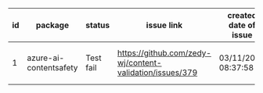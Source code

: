 
| id | package | status | issue link | created date of issue | update date of issue | run date of pipeline | pipeline run link |
|----|---------|--------|------------|-----------------------|----------------------| ---------------------| ----------------- |
| 1 | azure-ai-contentsafety | Test fail | https://github.com/zedy-wj/content-validation/issues/379 | 03/11/2025 08:37:58 | 03/11/2025 08:37:58 | 3/11/2025 8:41:13 AM | https://dev.azure.com/test-organi/content-validation-automation/_build/results?buildId=11 |